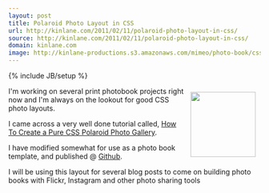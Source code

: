 ```yaml
---
layout: post
title: Polaroid Photo Layout in CSS
url: http://kinlane.com/2011/02/11/polaroid-photo-layout-in-css/
source: http://kinlane.com/2011/02/11/polaroid-photo-layout-in-css/
domain: kinlane.com
image: http://kinlane-productions.s3.amazonaws.com/mimeo/photo-book/css-polaroid-photo-layout.png
---
```

{% include JB/setup %}<p><a href="http://working.laneworks.net/instagram/step1.php" target="_blank"><img style="padding: 10px;" src="http://kinlane-productions.s3.amazonaws.com/mimeo/photo-book/css-polaroid-photo-layout.png" alt="" width="130" align="right" /></a>I'm working on several print photobook projects right now and I'm always on the lookout for good CSS photo layouts.<p></p>
I came across a very well done tutorial called, <a href="http://line25.com/tutorials/how-to-create-a-pure-css-polaroid-photo-gallery" target="_blank">How To Create a Pure CSS Polaroid Photo Gallery</a>.<p></p>
I have modified somewhat for use as a photo book template, and published @ <a href="https://gist.github.com/823364" target="_blank">Github</a>.<p></p>
<script src="https://gist.github.com/823364.js?file=CSS%20Polaroid%20Photo%20Layout"></script><p></p>
I will be using this layout for several blog posts to come on building photo books with Flickr, Instagram and other photo sharing tools
</p>
